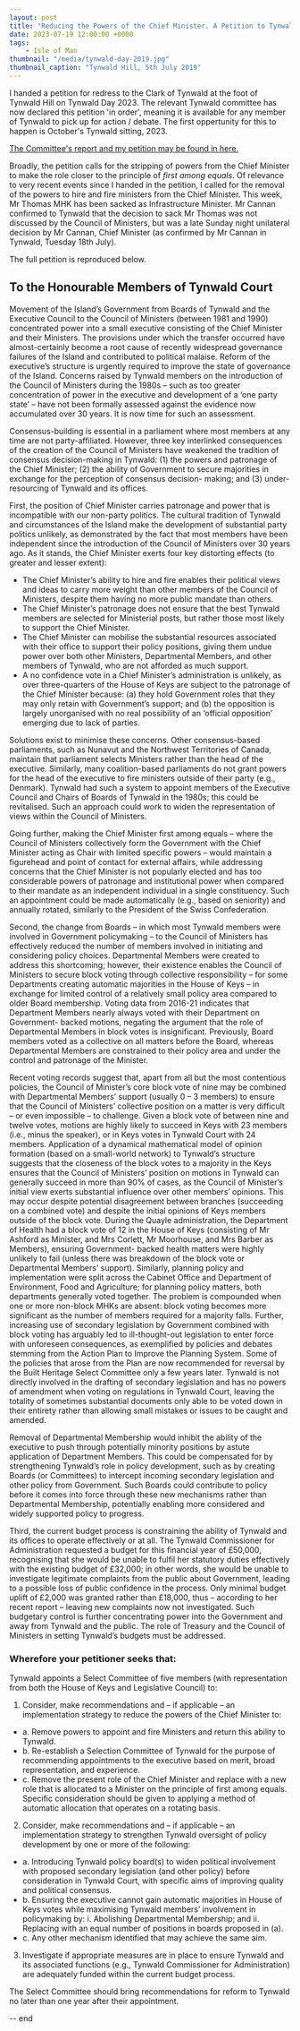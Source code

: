 ```yaml
---
layout: post
title: "Reducing the Powers of the Chief Minister. A Petition to Tynwald, July 2023"
date: 2023-07-19 12:00:00 +0000
tags: 
    - Isle of Man
thumbnail: "/media/tynwald-day-2019.jpg"
thumbnail_caption: "Tynwald Hill, 5th July 2019"
---
```


I handed a petition for redress to the Clark of Tynwald at the foot of Tynwald Hill on Tynwald Day 2023. The relevant Tynwald committee has now declared this petition 'in order', meaning it is available for any member of Tynwald to pick up for action / debate. The first oppertunity for this to happen is October's Tynwald sitting, 2023.

[The Committee's report and my petition may be found in here.](https://tynwald.org.im/spfile?file=/business/opqp/sittings/20212026/PP-2023-0095.pdf)

Broadly, the petition calls for the stripping of powers from the Chief Minister to make the role closer to the principle of *first among equals*. Of relevance to very recent events since I handed in the petition, I called for the removal of the powers to hire and fire ministers from the Chief Minister. This week, Mr Thomas MHK has been sacked as Infrastructure Minister. Mr Cannan confirmed to Tynwald that the decision to sack Mr Thomas was not discussed by the Council of Ministers, but was a late Sunday night unilateral decision by Mr Cannan, Chief Minister (as confirmed by Mr Cannan in Tynwald, Tuesday 18th July).

The full petition is reproduced below.

## To the Honourable Members of Tynwald Court

Movement of the Island’s Government from Boards of Tynwald and the Executive Council to the Council of Ministers (between 1981 and 1990) concentrated power into a small executive consisting of the Chief Minister and their Ministers. The provisions under which the transfer occurred have almost-certainly become a root cause of recently widespread governance failures of the Island and contributed to political malaise. Reform of the executive’s structure is urgently required to improve the state of governance of the Island. Concerns raised by Tynwald members on the introduction of the Council of Ministers during the 1980s – such as too greater concentration of power in the executive and development of a ‘one party state’ – have not been formally assessed against the evidence now accumulated over 30 years. It is now time for such an assessment.

Consensus-building is essential in a parliament where most members at any time are not party-affiliated. However, three key interlinked consequences of the creation of the Council of Ministers have weakened the tradition of consensus decision-making in Tynwald: (1) the powers and patronage of the Chief Minister; (2) the ability of Government to secure majorities in exchange for the perception of consensus decision- making; and (3) under-resourcing of Tynwald and its offices.

First, the position of Chief Minister carries patronage and power that is incompatible with our non-party politics. The cultural tradition of Tynwald and circumstances of the Island make the development of substantial party politics unlikely, as demonstrated by the fact that most members have been independent since the introduction of the Council of Ministers over 30 years ago. As it stands, the Chief Minister exerts four key distorting effects (to greater and lesser extent):

* The Chief Minister’s ability to hire and fire enables their political views and ideas to carry more weight than other members of the Council of Ministers, despite them having no more public mandate than others.
* The Chief Minister’s patronage does not ensure that the best Tynwald members are selected for Ministerial posts, but rather those most likely to support the Chief Minister.
* The Chief Minister can mobilise the substantial resources associated with their office to support their policy positions, giving them undue power over both other Ministers, Departmental Members, and other members of Tynwald, who are not afforded as much support.
* A no confidence vote in a Chief Minister’s administration is unlikely, as over three-quarters of the House of Keys are subject to the patronage of the Chief Minister because: (a) they hold Government roles that they may only retain with Government’s support; and (b) the opposition is largely unorganised with no real possibility of an ‘official opposition’ emerging due to lack of parties.

Solutions exist to minimise these concerns. Other consensus-based parliaments, such as Nunavut and the Northwest Territories of Canada, maintain that parliament selects Ministers rather than the head of the executive. Similarly, many coalition-based parliaments do not grant powers for the head of the executive to fire ministers outside of their party (e.g., Denmark). Tynwald had such a system to appoint members of the Executive Council and Chairs of Boards of Tynwald in the 1980s; this could be revitalised. Such an approach could work to widen the representation of views within the Council of Ministers.

Going further, making the Chief Minister first among equals – where the Council of Ministers collectively form the Government with the Chief Minister acting as Chair with limited specific powers – would maintain a figurehead and point of contact for external affairs, while addressing concerns that the Chief Minister is not popularly elected and has too considerable powers of patronage and institutional power when compared to their mandate as an independent individual in a single constituency. Such an appointment could be made automatically (e.g., based on seniority) and annually rotated, similarly to the President of the Swiss Confederation.

Second, the change from Boards – in which most Tynwald members were involved in Government policymaking – to the Council of Ministers has effectively reduced the number of members involved in initiating and considering policy choices. Departmental Members were created to address this shortcoming; however, their existence enables the Council of Ministers to secure block voting through collective responsibility – for some Departments creating automatic majorities in the House of Keys – in exchange for limited control of a relatively small policy area compared to older Board membership. Voting data from 2016-21 indicates that Department Members nearly always voted with their Department on Government- backed motions, negating the argument that the role of Departmental Members in block votes is insignificant. Previously, Board members voted as a collective on all matters before the Board, whereas Departmental Members are constrained to their policy area and under the control and patronage of the Minister.

Recent voting records suggest that, apart from all but the most contentious policies, the Council of Minister’s core block vote of nine may be combined with Departmental Members’ support (usually 0 – 3 members) to ensure that the Council of Ministers’ collective position on a matter is very difficult – or even impossible – to challenge. Given a block vote of between nine and twelve votes, motions are highly likely to succeed in Keys with 23 members (i.e., minus the speaker), or in Keys votes in Tynwald Court with 24 members. Application of a dynamical mathematical model of opinion formation (based on a small-world network) to Tynwald’s structure suggests that the closeness of the block votes to a majority in the Keys ensures that the Council of Ministers’ position on motions in Tynwald can generally succeed in more than 90% of cases, as the Council of Minister’s initial view exerts substantial influence over other members’ opinions. This may occur despite potential disagreement between branches (succeeding on a combined vote) and despite the initial opinions of Keys members outside of the block vote. During the Quayle administration, the Department of Health had a block vote of 12 in the House of Keys (consisting of Mr Ashford as Minister, and Mrs Corlett, Mr Moorhouse, and Mrs Barber as Members), ensuring Government- backed health matters were highly unlikely to fail (unless there was breakdown of the block vote or Departmental Members’ support). Similarly, planning policy and implementation were split across the Cabinet Office and Department of Environment, Food and Agriculture; for planning policy matters, both departments generally voted together. The problem is compounded when one or more non-block MHKs are absent: block voting becomes more significant as the number of members required for a majority falls. Further, increasing use of secondary legislation by Government combined with block voting has arguably led to ill-thought-out legislation to enter force with unforeseen consequences, as exemplified by policies and debates stemming from the Action Plan to Improve the Planning System. Some of the policies that arose from the Plan are now recommended for reversal by the Built Heritage Select Committee only a few years later. Tynwald is not directly involved in the drafting of secondary legislation and has no powers of amendment when voting on regulations in Tynwald Court, leaving the totality of sometimes substantial documents only able to be voted down in their entirety rather than allowing small mistakes or issues to be caught and amended.

Removal of Departmental Membership would inhibit the ability of the executive to push through potentially minority positions by astute application of Department Members. This could be compensated for by strengthening Tynwald’s role in policy development, such as by creating Boards (or Committees) to intercept incoming secondary legislation and other policy from Government. Such Boards could contribute to policy before it comes into force through these new mechanisms rather than Departmental Membership, potentially enabling more considered and widely supported policy to progress.

Third, the current budget process is constraining the ability of Tynwald and its offices to operate effectively or at all. The Tynwald Commissioner for Administration requested a budget for this financial year of £50,000, recognising that she would be unable to fulfil her statutory duties effectively with the existing budget of £32,000; in other words, she would be unable to investigate legitimate complaints from the public about Government, leading to a possible loss of public confidence in the process. Only minimal budget uplift of £2,000 was granted rather than £18,000, thus – according to her recent report – leaving new complaints now not investigated. Such budgetary control is further concentrating power into the Government and away from Tynwald and the public. The role of Treasury and the Council of Ministers in setting Tynwald’s budgets must be addressed.

### Wherefore your petitioner seeks that:

Tynwald appoints a Select Committee of five members (with representation from both the House of Keys and Legislative Council) to:

1. Consider, make recommendations and – if applicable – an implementation strategy to reduce the powers of the Chief Minister to:

* a. Remove powers to appoint and fire Ministers and return this ability to Tynwald.
* b. Re-establish a Selection Committee of Tynwald for the purpose of recommending
appointments to the executive based on merit, broad representation, and experience.
* c. Remove the present role of the Chief Minister and replace with a new role that is allocated to a Minister on the principle of first among equals. Specific consideration should be given to
applying a method of automatic allocation that operates on a rotating basis.

2. Consider, make recommendations and – if applicable – an implementation strategy to strengthen Tynwald oversight of policy development by one or more of the following:

* a. Introducing Tynwald policy board(s) to widen political involvement with proposed secondary legislation (and other policy) before consideration in Tynwald Court, with specific aims of improving quality and political consensus.
* b. Ensuring the executive cannot gain automatic majorities in House of Keys votes while maximising Tynwald members’ involvement in policymaking by: i. Abolishing Departmental Membership; and ii. Replacing with an equal number of positions in boards proposed in (a).
* c. Any other mechanism identified that may achieve the same aim.

3. Investigate if appropriate measures are in place to ensure Tynwald and its associated functions (e.g., Tynwald Commissioner for Administration) are adequately funded within the current budget process.

The Select Committee should bring recommendations for reform to Tynwald no later than one year after their appointment.

-- end